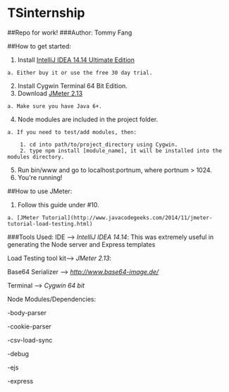 # TSinternship
##Repo for work!
###Author: Tommy Fang

##How to get started:
  1. Install [IntelliJ IDEA 14.14 Ultimate Edition](https://www.jetbrains.com/idea/)
  
    a. Either buy it or use the free 30 day trial.
  2. Install Cygwin Terminal 64 Bit Edition.
  3. Download [JMeter 2.13](http://jmeter.apache.org/)
    
    a. Make sure you have Java 6+.
  4. Node modules are included in the project folder.
  
    a. If you need to test/add modules, then:

        1. cd into path/to/project_directory using Cygwin.
        2. type npm install [module_name], it will be installed into the modules directory.
  5. Run bin/www and go to localhost:portnum, where portnum > 1024.
  6. You're running!

##How to use JMeter:
  1. Follow this guide under #10.
  
    a. [JMeter Tutorial](http://www.javacodegeeks.com/2014/11/jmeter-tutorial-load-testing.html)

###Tools Used:
IDE --> *IntelliJ IDEA 14.14*: This was extremely useful in generating the Node server and Express templates

Load Testing tool kit--> *JMeter 2.13*: 

Base64 Serializer --> *http://www.base64-image.de/*

Terminal --> *Cygwin 64 bit*

Node Modules/Dependencies:

  -body-parser
  
  -cookie-parser
  
  -csv-load-sync
  
  -debug
  
  -ejs
  
  -express
